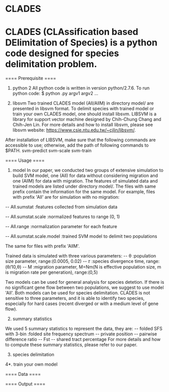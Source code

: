 # CLADES
# CLADES (CLAssification based DElimitation of Species) is a python code designed for species delimitation problem.

==== Prerequisite ====

1. python 2
All python code is written in version python/2.7.6. To run python code:
  $ python <PYTHONCODE>.py argv1 argv2 ...
  
2. libsvm
Two trained CLADES model (All/AllM) in directory model/ are presented in libsvm format. To delimit species with trained model or train your own CLADES model, one should install libsvm. LIBSVM is a library for support vector machine designed by Chih-Chung Chang and Chih-Jen Lin. For more details and how to install libsvm, please see libsvm website: https://www.csie.ntu.edu.tw/~cjlin/libsvm/.

After installation of LIBSVM, make sure that the following commands are accessible to use; otherwise, add the path of following commands to $PATH.
  svm-predict  svm-scale    svm-train

==== Usage ====

1. model
In our paper, we conducted two groups of extensive simulation to build SVM model, one (All) for data without considering migration and one (AllM) for data with migration. The features of simulated data and trained models are listed under directory model/. The files with same prefix contain the information for the same model. For example, files with prefix 'All' are for simulation with no migration:

  -- All.sumstat :features collected from simulation data
  
  -- All.sumstat.scale :normalized features to range (0, 1)
  
  -- All.range :normalization parameter for each feature
  
  -- All.sumstat.scale.model :trained SVM model to delimit two populations
 
 The same for files with prefix 'AllM'.
 
Trained data is simulated with three various parameters:
  -- θ :population size parameter, range:(0.0005, 0.02)
  -- 𝜏 :species divergence time, range:(θ/10,θ)
  -- M :migration parameter, M=Nm(N is effective population size, m is migration rate per generation), range:(0,5)

Two models can be used for general analysis for species detetion. If there is no significant gene flow between two populations, we suggest to use model 'All'. Both models can be used for species delimitation. CLADES is not sensitive to three parameters, and it is able to identify two species, especially for hard cases (recent diverged or with a medium level of gene flow).

2. summary statistics

We used 5 summary statistics to represent the data, they are:
  -- folded SFS with 3-bin :folded site frequency spectrum
  -- private position
  -- pairwise difference ratio
  -- Fst
  -- shared tract percentage
For more details and how to compute these summary statistics, please refer to our paper.

3. species delimitation

4*. train your own model

==== Data ====

==== Output ====

